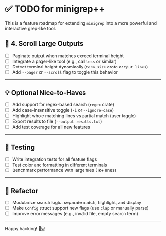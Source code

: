 # ✅ TODO for minigrep++

This is a feature roadmap for extending `minigrep` into a more powerful and interactive grep-like tool.

## 📜 4. Scroll Large Outputs

- [ ] Paginate output when matches exceed terminal height
- [ ] Integrate a pager-like tool (e.g., call `less` or similar)
- [ ] Detect terminal height dynamically (`term_size` crate or `tput lines`)
- [ ] Add `--pager` or `--scroll` flag to toggle this behavior

---

## 💡 Optional Nice-to-Haves

- [ ] Add support for regex-based search (`regex` crate)
- [ ] Add case-insensitive toggle (`-i` or `--ignore-case`)
- [ ] Highlight whole matching lines vs partial match (user toggle)
- [ ] Export results to file (`--output results.txt`)
- [ ] Add test coverage for all new features

---

## 🧪 Testing

- [ ] Write integration tests for all feature flags
- [ ] Test color and formatting in different terminals
- [ ] Benchmark performance with large files (1k+ lines)

---

## 🧼 Refactor

- [ ] Modularize search logic: separate match, highlight, and display
- [ ] Make `Config` struct support new flags (use `clap` or manually parse)
- [ ] Improve error messages (e.g., invalid file, empty search term)

---

Happy hacking! 🦀💻
